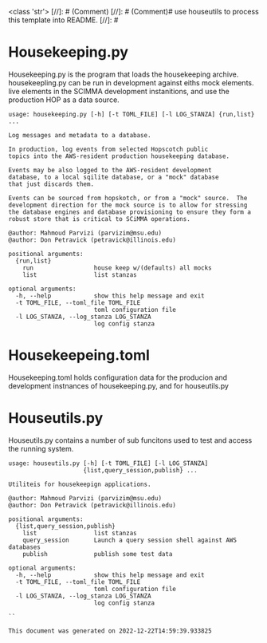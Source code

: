 <class 'str'>
[//]: # (Comment)
[//]: # (Comment)# use houseutils to process this template into README.
[//]: #

# Housekeeping.py

Housekeeping.py is the program that loads the housekeeping archive.
housekeepling.py can be run in development against eiths mock
elements.  live elements in the SCIMMA development instanitions, and
use the production HOP as a data source.

```
usage: housekeeping.py [-h] [-t TOML_FILE] [-l LOG_STANZA] {run,list} ...

Log messages and metadata to a database.

In production, log events from selected Hopscotch public
topics into the AWS-resident production housekeeping database.

Events may be also logged to the AWS-resident development
database, to a local sqilite database, or a "mock" database
that just discards them.

Events can be sourced from hopskotch, or from a "mock" source.  The
development direction for the mock source is to allow for stressing
the database engines and database provisioning to ensure they form a
robust store that is critical to SCiMMA operations.

@author: Mahmoud Parvizi (parvizim@msu.edu)
@author: Don Petravick (petravick@illinois.edu)

positional arguments:
  {run,list}
    run                 house keep w/(defaults) all mocks
    list                list stanzas

optional arguments:
  -h, --help            show this help message and exit
  -t TOML_FILE, --toml_file TOML_FILE
                        toml configuration file
  -l LOG_STANZA, --log_stanza LOG_STANZA
                        log config stanza

```

# Housekeepeing.toml

Housekeeping.toml holds configuration data for the producion and
development instnances of housekeeping.py, and for houseutils.py


# Houseutils.py

Houseutils.py contains a number of sub funcitons used to test
and access the running system.

```
usage: houseutils.py [-h] [-t TOML_FILE] [-l LOG_STANZA]
                     {list,query_session,publish} ...

Utiliteis for housekeepign applications.

@author: Mahmoud Parvizi (parvizim@msu.edu)
@author: Don Petravick (petravick@illinois.edu)

positional arguments:
  {list,query_session,publish}
    list                list stanzas
    query_session       Launch a query session shell against AWS databases
    publish             publish some test data

optional arguments:
  -h, --help            show this help message and exit
  -t TOML_FILE, --toml_file TOML_FILE
                        toml configuration file
  -l LOG_STANZA, --log_stanza LOG_STANZA
                        log config stanza

``

This document was generated on 2022-12-22T14:59:39.933825
